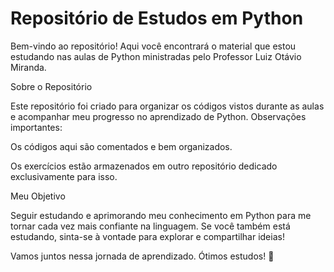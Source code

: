 # Repositório de Estudos em Python



Bem-vindo ao repositório! Aqui você encontrará o material que estou estudando nas aulas de Python ministradas pelo Professor Luiz Otávio Miranda.



Sobre o Repositório



Este repositório foi criado para organizar os códigos vistos durante as aulas e acompanhar meu progresso no aprendizado de Python. Observações importantes:



Os códigos aqui são comentados e bem organizados.



Os exercícios estão armazenados em outro repositório dedicado exclusivamente para isso.



Meu Objetivo



Seguir estudando e aprimorando meu conhecimento em Python para me tornar cada vez mais confiante na linguagem. Se você também está estudando, sinta-se à vontade para explorar e compartilhar ideias!



Vamos juntos nessa jornada de aprendizado. Ótimos estudos! 🚀
